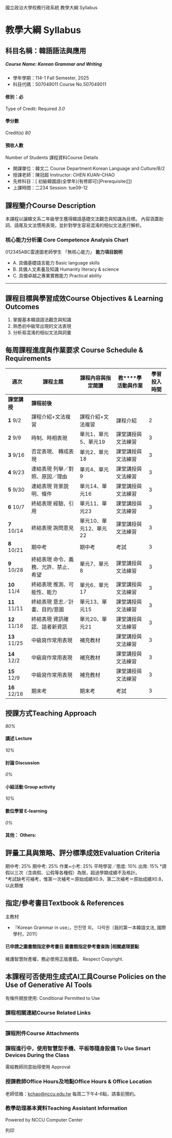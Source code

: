 國立政治大學校務行政系統 教學大綱 Syllabus
# 教學大綱 Syllabus
##  科目名稱：韓語語法與應用
#####  Course Name: Korean Grammar and Writing
  * 學年學期：114-1 Fall Semester, 2025 
  * 科目代碼：507049011 Course No.507049011


#### 修別：必
Type of Credit: Required 
_3.0_
#### 學分數
Credit(s)
_80_
#### 預收人數
Number of Students
課程資料Course Details
  * 開課單位：韓文二 Course Department:Korean Language and Culture/B/2 
  * 授課老師：陳冠超 Instructor: CHEN KUAN-CHAO 
  * 先修科目：[ 初級韓國語(全學年)(有修即可)]Prerequisite([])
  * 上課時間：二234 Session: tue09-12


##  課程簡介Course Description
本課程以讓韓文系二年級學生獲得韓語基礎文法觀念與知識為目標。
內容涵蓋助詞、語尾及文法慣用表現，並針對學生容易混淆的相似文法進行解析。
###  核心能力分析圖 Core Competence Analysis Chart
012345ABC雷達圖老師學生
「無核心能力」 
**能力項目說明**
  * A. 具備基礎語言能力 Basic language skills
  * B. 具備人文素養及知識 Humanity literacy & science
  * C. 具備卓越之專業實務能力 Practical ability


* * *
##  課程目標與學習成效Course Objectives & Learning Outcomes 
1) 掌握基本韓語語法觀念與知識
2) 熟悉初中級常出現的文法表現
3) 分析易混淆的相似文法與詞彙
##  每周課程進度與作業要求 Course Schedule & Requirements
**週次** |  **課程主題** |  **課程內容與指定閱讀** |  **教****學活動與作業** |  **學習投入時間**  
---|---|---|---|---  
**課堂講授** |  **課程前後**  
**1** 9/2 |  課程介紹+文法複習 |  課程介紹+文法複習 |  課程介紹 |  2 |  4.5  
**2** 9/9 |  時制、時相表現 |  單元1、單元5、單元19 |  課堂講授與文法練習 |  3 |  4.5  
**3** 9/16 |  否定表現、 轉成表現 |  單元2、單元18 |  課堂講授與文法練習 |  3 |  4.5  
**4** 9/23 |  連結表現 列舉／對照、原因／理由 |  單元4、單元9 |  課堂講授與文法練習 |  3 |  4.5  
**5** 9/30 |  連結表現 背景說明、條件 |  單元14、單元16 |  課堂講授與文法練習 |  3 |  4.5  
**6** 10/7 |  終結表現 經驗、引用 |  單元11、單元23 |  課堂講授與文法練習 |  3 |  4.5  
**7** 10/14 |  終結表現 詢問意見 |  單元10、單元12、單元22 |  課堂講授與文法練習 |  3 |  4.5  
**8** 10/21 |  期中考 |  期中考 |  考試 |  3 |  4.5  
**9** 10/28 |  終結表現 命令、義務、允許、禁止、希望 |  單元7、單元8 |  課堂講授與文法練習 |  3 |  4.5  
**10** 11/4 |  終結表現 推測、可能性、能力 |  單元6、單元17 |  課堂講授與文法練習 |  3 |  4.5  
**11** 11/11 |  終結表現 意志／計畫、目的/意圖 |  單元13、單元15 |  課堂講授與文法練習 |  3 |  4.5  
**12** 11/18 |  終結表現 資訊確認、話者新資訊 |  單元20、單元21 |  課堂講授與文法練習 |  3 |  4.5  
**13** 11/25 |  中級寫作常用表現 |  補充教材 |  課堂講授與文法練習 |  3 |  4.5  
**14** 12/2 |  中級寫作常用表現 |  補充教材 |  課堂講授與文法練習 |  3 |  4.5  
**15** 12/9 |  中級寫作常用表現 |  補充教材 |  課堂講授與文法練習 |  3 |  4.5  
**16** 12/16 |  期末考 |  期末考 |  考試 |  3 |  4.5  
##  授課方式Teaching Approach
_80%_
####  講述 Lecture
_10%_
####  討論 Discussion
_0%_
####  小組活動 Group activity
_10%_
####  數位學習 E-learning
_0%_
####  其他： Others:
##  評量工具與策略、評分標準成效Evaluation Criteria
期中考: 25%
期中考: 25%
作業+小考: 25%
平時學習／態度: 10%
出席: 15% 
*請假以三次（含病假、公假等各種假）為限，超過學期成績不及格計。  
*考試缺考可補考，惟第一次補考＝原始成績X0.9，第二次補考＝原始成績X0.8，以此類推
##  指定/參考書目Textbook & References
主教材
  * 『Korean Grammar in use』，안진명 외， 다락원（我的第一本韓語文法, 國際學村，2011）


####  已申請之圖書館指定參考書目  圖書館指定參考書查詢 |相關處理要點
維護智慧財產權，務必使用正版書籍。 Respect Copyright.
##  本課程可否使用生成式AI工具Course Policies on the Use of Generative AI Tools
有條件開放使用: Conditional Permitted to Use 
###  課程相關連結Course Related Links
* * *
###  課程附件Course Attachments
###  課程進行中，使用智慧型手機、平板等隨身設備 To Use Smart Devices During the Class
需經教師同意始得使用  Approval
###  授課教師Office Hours及地點Office Hours & Office Location
老師信箱：kchao@nccu.edu.tw
每周二下午4-6點，請事前預約。
###  教學助理基本資料Teaching Assistant Information
Powered by NCCU Computer Center
  
列印
